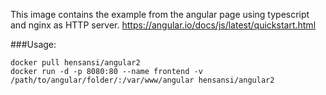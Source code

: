 This image contains the example from the angular page using typescript and
nginx as HTTP server.
https://angular.io/docs/js/latest/quickstart.html

###Usage:

    docker pull hensansi/angular2
    docker run -d -p 8080:80 --name frontend -v /path/to/angular/folder/:/var/www/angular hensansi/angular2

